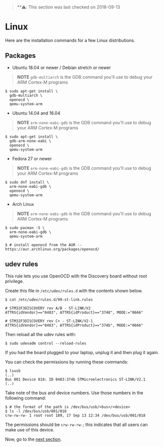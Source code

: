 > **⚠️: This section was last checked on 2018-09-13

# Linux

Here are the installation commands for a few Linux distributions.

## Packages

- Ubuntu 18.04 or newer / Debian stretch or newer

> **NOTE** `gdb-multiarch` is the GDB command you'll use to debug your ARM
> Cortex-M programs

<!-- Debian stretch -->
<!-- GDB 7.12 -->
<!-- OpenOCD 0.9.0 -->
<!-- QEMU 2.8.1 -->

<!-- Ubuntu 18.04 -->
<!-- GDB 8.1 -->
<!-- OpenOCD 0.10.0 -->
<!-- QEMU 2.11.1 -->

``` console
$ sudo apt-get install \
  gdb-multiarch \
  openocd \
  qemu-system-arm
```

- Ubuntu 14.04 and 16.04

> **NOTE** `arm-none-eabi-gdb` is the GDB command you'll use to debug your ARM
> Cortex-M programs

<!-- Ubuntu 14.04 -->
<!-- GDB 7.6 (!) -->
<!-- OpenOCD 0.7.0 (?) -->
<!-- QEMU 2.0.0 (?) -->

``` console
$ sudo apt-get install \
  gdb-arm-none-eabi \
  openocd \
  qemu-system-arm
```

- Fedora 27 or newer

> **NOTE** `arm-none-eabi-gdb` is the GDB command you'll use to debug your ARM
> Cortex-M programs

<!-- Fedora 27 -->
<!-- GDB 7.6 (!) -->
<!-- OpenOCD 0.10.0 -->
<!-- QEMU 2.10.2 -->

``` console
$ sudo dnf install \
  arm-none-eabi-gdb \
  openocd \
  qemu-system-arm
```

- Arch Linux

> **NOTE** `arm-none-eabi-gdb` is the GDB command you'll use to debug ARM
> Cortex-M programs

``` console
$ sudo pacman -S \
  arm-none-eabi-gdb \
  qemu-system-arm

$ # install openocd from the AUR -- https://aur.archlinux.org/packages/openocd/
```

## udev rules

This rule lets you use OpenOCD with the Discovery board without root privilege.

Create this file in `/etc/udev/rules.d` with the contents shown below.

``` console
$ cat /etc/udev/rules.d/99-st-link.rules
```

``` text
# STM32F3DISCOVERY rev A/B - ST-LINK/V2
ATTRS{idVendor}=="0483", ATTRS{idProduct}=="3748", MODE:="0666"

# STM32F3DISCOVERY rev C+ - ST-LINK/V2-1
ATTRS{idVendor}=="0483", ATTRS{idProduct}=="374b", MODE:="0666"
```

Then reload all the udev rules with:

``` console
$ sudo udevadm control --reload-rules
```

If you had the board plugged to your laptop, unplug it and then plug it again.

You can check the permissions by running these commands:

``` console
$ lsusb
(..)
Bus 001 Device 018: ID 0483:374b STMicroelectronics ST-LINK/V2.1
(..)
```

Take note of the bus and device numbers. Use those numbers in the following
command:

``` console
$ # the format of the path is /dev/bus/usb/<bus>/<device>
$ ls -l /dev/bus/usb/001/018
crw-rw-rw- 1 root root 189, 17 Sep 13 12:34 /dev/bus/usb/001/018
```

The permissions should be `crw-rw-rw-`; this indicates that all users can make
use of this device.

Now, go to the [next section].

[next section]: /intro/install/verify.html
